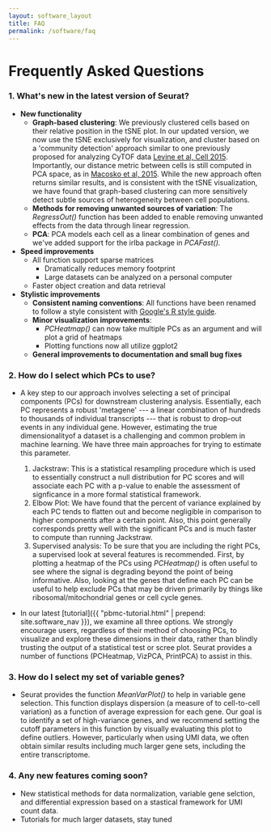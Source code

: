```yaml
---
layout: software_layout
title: FAQ
permalink: /software/faq
---
```

# Frequently Asked Questions

### 1. What's new in the latest version of Seurat?
* **New functionality**
	* **Graph-based clustering**: We previously clustered cells based on their relative position in the tSNE plot. In our updated version, we now use the tSNE exclusively for visualization, and cluster based on a 'community detection' approach similar to one previously proposed for analyzing CyTOF data [Levine et al, Cell 2015](http://www.cell.com/cell/references/S0092-8674(15)00637-6). Importantly, our distance metric between cells is still computed in PCA space, as in [Macosko et al, 2015](http://www.ncbi.nlm.nih.gov/pubmed/26000488). While the new approach often returns similar results, and is consistent with the tSNE visualization, we have found that graph-based clustering can more sensitively detect subtle sources of heterogeneity between cell populations.
	* **Methods for removing unwanted sources of variation**: The *RegressOut()* function has been added to enable removing unwanted effects from the
	data through linear regression.
	* **PCA**: PCA  models each cell as a linear combination of genes and we've added support for the irlba package in *PCAFast().*
* **Speed improvements**
	* All function support sparse matrices
		* Dramatically reduces memory footprint
		* Large datasets can be analyzed on a personal computer
	* Faster object creation and data retrieval
* **Stylistic improvements**
	* **Consistent naming conventions**: All functions have been renamed to follow a style consistent with [Google's R style guide](https://google.github.io/styleguide/Rguide.xml).
	* **Minor visualization improvements**:
		* *PCHeatmap()* can now take multiple PCs as an argument and will plot a grid of heatmaps
		* Plotting functions now all utilize ggplot2
	* **General improvements to documentation and small bug fixes**


### 2. How do I select which PCs to use?
* A key step to our  approach involves selecting a set of principal components (PCs) for downstream clustering analysis. Essentially, each PC represents a robust 'metagene' --- a linear combination of hundreds to thousands of individual transcripts --- that is robust to drop-out events in any individual gene. However, estimating the true dimensionalityof a dataset is a challenging and common problem in machine learning. We have three main approaches for trying to estimate this
parameter.
	1. Jackstraw: This is a statistical resampling procedure which is used to essentially construct a null distribution for PC
	scores and will associate each PC with a p-value to enable the assessment of signficance in a more formal statistical framework.
	2. Elbow Plot: We have found that the percent of variance explained by each PC tends to flatten out and become negligible in
	comparison to higher components after a certain point. Also, this point generally corresponds pretty well with the significant PCs
	and is much faster to compute than running Jackstraw.
	3. Supervised analysis: To be sure that you are including the right PCs, a supervised look at several features is recommended.
	First, by plotting a heatmap of the PCs using *PCHeatmap()* is often useful to see where the signal is degrading beyond the point
	of being informative. Also, looking at the genes that define each PC can be useful to help exclude PCs that may be driven primarily
	by things like ribosomal/mitochondrial genes or cell cycle genes.

* In our latest [tutorial]({{ "pbmc-tutorial.html" | prepend: site.software_nav }}), we examine all three options. We strongly encourage users, regardless of their method of choosing PCs,
to visualize and explore these dimensions in their data, rather than blindly trusting the output of a statistical test or scree plot. Seurat
provides a number of functions (PCHeatmap, VizPCA, PrintPCA) to assist in this.

### 3. How do I select my set of variable genes?
* Seurat provides the function *MeanVarPlot()* to help in variable gene selection. This function displays dispersion (a measure of to cell-to-cell variation) as a function of average expression for each gene. Our goal is to identify a set of high-variance genes, and we recommend setting the cutoff parameters in this function by visually evaluating this plot to define outliers. However, particularly when using UMI data, we often obtain similar results including much larger gene sets, including the entire transcriptome.

### 4. Any new features coming soon?
* New statistical methods for data normalization, variable gene selction, and differential expression based on a stastical framework
for UMI count data.
* Tutorials for much larger datasets, stay tuned
